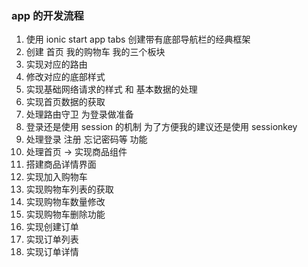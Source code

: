### app 的开发流程 
1. 使用 ionic start app tabs 创建带有底部导航栏的经典框架 
2. 创建 首页 我的购物车 我的三个板块 
3. 实现对应的路由
4. 修改对应的底部样式 
5. 实现基础网络请求的样式 和 基本数据的处理 
6. 实现首页数据的获取 
7. 处理路由守卫 为登录做准备 
8. 登录还是使用 session 的机制 为了方便我的建议还是使用 sessionkey
9. 处理登录 注册  忘记密码等 功能 
10. 处理首页 -> 实现商品组件 
11. 搭建商品详情界面 
12. 实现加入购物车 
13. 实现购物车列表的获取 
14. 实现购物车数量修改 
15. 实现购物车删除功能 
16. 实现创建订单 
17. 实现订单列表 
18. 实现订单详情 
